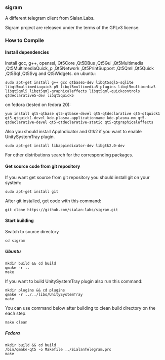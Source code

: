 ### sigram

A different telegram client from Sialan.Labs.

Sigram project are released under the terms of the GPLv3 license.

### How to Compile
#### Install dependencies

Install gcc, g++, openssl, Qt5Core ,Qt5DBus ,Qt5Gui ,Qt5Multimedia ,Qt5MultimediaQuick_p ,Qt5Network ,Qt5PrintSupport ,Qt5Qml ,Qt5Quick ,Qt5Sql ,Qt5Svg and Qt5Widgets.
on ubuntu:

    sudo apt-get install g++ gcc qtbase5-dev libqt5sql5-sqlite libqt5multimediaquick-p5 libqt5multimedia5-plugins libqt5multimedia5 libqt5qml5 libqt5qml-graphicaleffects libqt5qml-quickcontrols qtdeclarative5-dev libqt5quick5 

on fedora (tested on fedora 20):

    yum install qt5-qtbase qt5-qtbase-devel qt5-qtdeclarative qt5-qtquick1 qt5-qtquick1-devel kde-plasma-applicationname kde-plasma-nm qt5-qtdeclarative-devel qt5-qtdeclarative-static qt5-qtgraphicaleffects

Also you should install AppIndicator and Gtk2 if you want to enable UnitySystemTray plugin.

    sudo apt-get install libappindicator-dev libgtk2.0-dev

For other distributions search for the corresponding packages.

#### Get source code from git repository

If you want get source from git repository you should install git on your system:

    sudo apt-get install git
    
After git installed, get code with this command:

    git clone https://github.com/sialan-labs/sigram.git
    
#### Start building

Switch to source directory

    cd sigram
    
##### Ubuntu

    mkdir build && cd build
    qmake -r ..
    make
    
If you want to build UnitySystemTray plugin also run this command:

    mkdir plugins && cd plugins
    qmake -r ../../libs/UnitySystemTray
    make
    
You can use command below after building to clean build directory on the each step.

    make clean
    
##### Fedora

    mkdir build && cd build
    /bin/qmake-qt5 -o Makefile ../SialanTelegram.pro
    make
